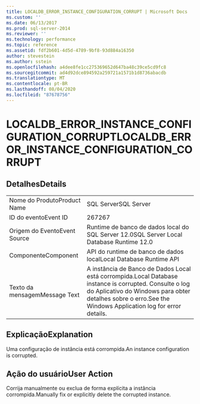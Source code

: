 ```yaml
---
title: LOCALDB_ERROR_INSTANCE_CONFIGURATION_CORRUPT | Microsoft Docs
ms.custom: ''
ms.date: 06/13/2017
ms.prod: sql-server-2014
ms.reviewer: ''
ms.technology: performance
ms.topic: reference
ms.assetid: fdf2b601-4d5d-4789-9bf8-93d884a16350
author: stevestein
ms.author: sstein
ms.openlocfilehash: a4dee8fe1cc275369652d647ba48c39ce5cd9fc8
ms.sourcegitcommit: ad4d92dce894592a259721a1571b1d8736abacdb
ms.translationtype: MT
ms.contentlocale: pt-BR
ms.lasthandoff: 08/04/2020
ms.locfileid: "87678756"
---
```

# <a name="localdb_error_instance_configuration_corrupt"></a><span data-ttu-id="58831-102">LOCALDB_ERROR_INSTANCE_CONFIGURATION_CORRUPT</span><span class="sxs-lookup"><span data-stu-id="58831-102">LOCALDB_ERROR_INSTANCE_CONFIGURATION_CORRUPT</span></span>
    
## <a name="details"></a><span data-ttu-id="58831-103">Detalhes</span><span class="sxs-lookup"><span data-stu-id="58831-103">Details</span></span>  
  
|||  
|-|-|  
|<span data-ttu-id="58831-104">Nome do Produto</span><span class="sxs-lookup"><span data-stu-id="58831-104">Product Name</span></span>|<span data-ttu-id="58831-105">SQL Server</span><span class="sxs-lookup"><span data-stu-id="58831-105">SQL Server</span></span>|  
|<span data-ttu-id="58831-106">ID do evento</span><span class="sxs-lookup"><span data-stu-id="58831-106">Event ID</span></span>|<span data-ttu-id="58831-107">267</span><span class="sxs-lookup"><span data-stu-id="58831-107">267</span></span>|  
|<span data-ttu-id="58831-108">Origem do Evento</span><span class="sxs-lookup"><span data-stu-id="58831-108">Event Source</span></span>|<span data-ttu-id="58831-109">Runtime de banco de dados local do SQL Server 12.0</span><span class="sxs-lookup"><span data-stu-id="58831-109">SQL Server Local Database Runtime 12.0</span></span>|  
|<span data-ttu-id="58831-110">Componente</span><span class="sxs-lookup"><span data-stu-id="58831-110">Component</span></span>|<span data-ttu-id="58831-111">API do runtime de banco de dados local</span><span class="sxs-lookup"><span data-stu-id="58831-111">Local Database Runtime API</span></span>|  
|<span data-ttu-id="58831-112">Texto da mensagem</span><span class="sxs-lookup"><span data-stu-id="58831-112">Message Text</span></span>|<span data-ttu-id="58831-113">A instância de Banco de Dados Local está corrompida.</span><span class="sxs-lookup"><span data-stu-id="58831-113">Local Database instance is corrupted.</span></span> <span data-ttu-id="58831-114">Consulte o log do Aplicativo do Windows para obter detalhes sobre o erro.</span><span class="sxs-lookup"><span data-stu-id="58831-114">See the Windows Application log for error details.</span></span>|  
  
## <a name="explanation"></a><span data-ttu-id="58831-115">Explicação</span><span class="sxs-lookup"><span data-stu-id="58831-115">Explanation</span></span>  
 <span data-ttu-id="58831-116">Uma configuração de instância está corrompida.</span><span class="sxs-lookup"><span data-stu-id="58831-116">An instance configuration is corrupted.</span></span>  
  
## <a name="user-action"></a><span data-ttu-id="58831-117">Ação do usuário</span><span class="sxs-lookup"><span data-stu-id="58831-117">User Action</span></span>  
 <span data-ttu-id="58831-118">Corrija manualmente ou exclua de forma explícita a instância corrompida.</span><span class="sxs-lookup"><span data-stu-id="58831-118">Manually fix or explicitly delete the corrupted instance.</span></span>  
  
  

